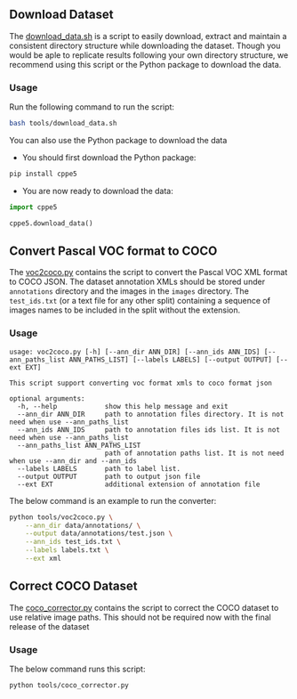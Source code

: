 ## Download Dataset

The [download_data.sh](download_data.sh) is a script to easily download, extract
and maintain a consistent directory structure while downloading the dataset.
Though you would be aple to replicate results following your own directory
structure, we recommend using this script or the Python package to download the
data.

### Usage

Run the following command to run the script:

```sh
bash tools/download_data.sh
```

You can also use the Python package to download the data

- You should first download the Python package:

```sh
pip install cppe5
```

- You are now ready to download the data:

```py
import cppe5

cppe5.download_data()
```

## Convert Pascal VOC format to COCO

The [voc2coco.py](voc2coco.py) contains the script to convert the Pascal VOC XML
format to COCO JSON. The dataset annotation XMLs should be stored under `annotations`
directory and the images in the `images` directory. The `test_ids.txt` (or a
text file for any other split) containing a sequence of images names to be
included in the split without the extension.

### Usage

```
usage: voc2coco.py [-h] [--ann_dir ANN_DIR] [--ann_ids ANN_IDS] [--ann_paths_list ANN_PATHS_LIST] [--labels LABELS] [--output OUTPUT] [--ext EXT]

This script support converting voc format xmls to coco format json

optional arguments:
  -h, --help            show this help message and exit
  --ann_dir ANN_DIR     path to annotation files directory. It is not need when use --ann_paths_list
  --ann_ids ANN_IDS     path to annotation files ids list. It is not need when use --ann_paths_list
  --ann_paths_list ANN_PATHS_LIST
                        path of annotation paths list. It is not need when use --ann_dir and --ann_ids
  --labels LABELS       path to label list.
  --output OUTPUT       path to output json file
  --ext EXT             additional extension of annotation file
```

The below command is an example to run the converter:

```sh
python tools/voc2coco.py \
    --ann_dir data/annotations/ \
    --output data/annotations/test.json \
    --ann_ids test_ids.txt \
    --labels labels.txt \
    --ext xml
```

## Correct COCO Dataset

The [coco_corrector.py](coco_corrector.py) contains the script to correct the
COCO dataset to use relative image paths. This should not be required now with
the final release of the dataset

### Usage

The below command runs this script:

```sh
python tools/coco_corrector.py
```